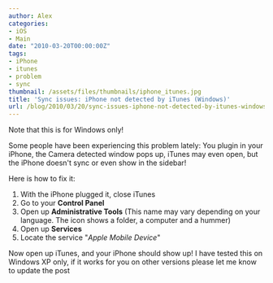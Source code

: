 ```yaml
---
author: Alex
categories:
- iOS
- Main
date: "2010-03-20T00:00:00Z"
tags:
- iPhone
- itunes
- problem
- sync
thumbnail: /assets/files/thumbnails/iphone_itunes.jpg
title: 'Sync issues: iPhone not detected by iTunes (Windows)'
url: /blog/2010/03/20/sync-issues-iphone-not-detected-by-itunes-windows/
---
```

 

Note that this is for Windows only!

Some people have been experiencing this problem lately: You plugin in your iPhone, the Camera detected window pops up, iTunes may even open, but the iPhone doesn\'t sync or even show in the sidebar!

Here is how to fix it:

1.  With the iPhone plugged it, close iTunes
2.  Go to your **Control Panel**
3.  Open up **Administrative Tools** (This name may vary depending on your language. The icon shows a folder, a computer and a hummer)
4.  Open up **Services**
5.  Locate the service \"*Apple Mobile Device*\"

Now open up iTunes, and your iPhone should show up! I have tested this on Windows XP only, if it works for you on other versions please let me know to update the post